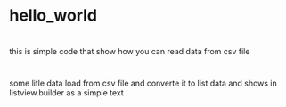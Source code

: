 # hello_world

#
this is simple code that show how you can read data from csv file
#
some litle data load from csv file and converte it to list data and shows in listview.builder as a simple text



